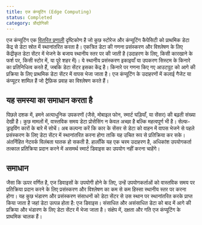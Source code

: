 ```yaml
---
title: एज कंप्यूटिंग (Edge Computing)
status: Completed
category: प्रौद्योगिकी
---
```


एज कंप्यूटिंग एक [वितरित प्रणाली](/distributed-systems/) दृष्टिकोण है जो कुछ स्टोरेज और कंप्यूटिंग कैपेसिटी को प्राथमिक डेटा केंद्र से डेटा स्रोत में स्थानांतरित करता है।
एकत्रित डेटा की गणना प्रसंस्करण और विश्लेषण के लिए केंद्रीकृत डेटा सेंटर में भेजने के बजाय स्थानीय स्तर पर की जाती है (उदाहरण के लिए, किसी कारखाने के फर्श पर, किसी स्टोर में, या पूरे शहर में)।
ये स्थानीय प्रसंस्करण इकाइयाँ या उपकरण सिस्टम के किनारे का प्रतिनिधित्व करते हैं, जबकि डेटा सेंटर इसका केंद्र है।
किनारे पर गणना किए गए आउटपुट को आगे की प्रक्रिया के लिए प्राथमिक डेटा सेंटर में वापस भेजा जाता है।
एज कंप्यूटिंग के उदाहरणों में कलाई गैजेट या कंप्यूटर शामिल हैं जो ट्रैफ़िक प्रवाह का विश्लेषण करते हैं।

## यह समस्या का समाधान करता है

पिछले दशक में, हमने अत्याधुनिक उपकरणों (जैसे, मोबाइल फोन, स्मार्ट घड़ियाँ, या सेंसर) की बढ़ती संख्या देखी है।
कुछ मामलों में, वास्तविक समय डेटा प्रोसेसिंग न केवल अच्छा है बल्कि महत्वपूर्ण भी है।
सेल्फ-ड्राइविंग कारों के बारे में सोचें।
अब कल्पना करें कि कार के सेंसर से डेटा को वाहन में वापस भेजने से पहले प्रसंस्करण के लिए डेटा सेंटर में स्थानांतरित करना होगा ताकि यह उचित रूप से प्रतिक्रिया कर सके।
अंतर्निहित नेटवर्क विलंबता घातक हो सकती है.
हालाँकि यह एक चरम उदाहरण है, अधिकांश उपयोगकर्ता तत्काल प्रतिक्रिया प्रदान करने में असमर्थ स्मार्ट डिवाइस का उपयोग नहीं करना चाहेंगे।

## समाधान

जैसा कि ऊपर वर्णित है, एज डिवाइसों के उपयोगी होने के लिए, उन्हें उपयोगकर्ताओं को वास्तविक समय पर प्रतिक्रिया प्रदान करने के लिए प्रसंस्करण और विश्लेषण का कम से कम हिस्सा स्थानीय स्तर पर करना होगा।
यह कुछ भंडारण और प्रसंस्करण संसाधनों को डेटा सेंटर से उस स्थान पर स्थानांतरित करके प्राप्त किया जाता है जहां डेटा उत्पन्न होता है: एज डिवाइस।
संसाधित और असंसाधित डेटा को बाद में आगे की प्रक्रिया और भंडारण के लिए डेटा सेंटर में भेजा जाता है।
संक्षेप में, दक्षता और गति एज कंप्यूटिंग के प्राथमिक चालक हैं।
